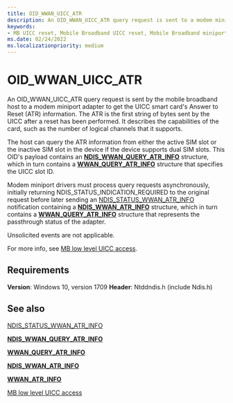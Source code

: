 ```yaml
---
title: OID_WWAN_UICC_ATR
description: An OID_WWAN_UICC_ATR query request is sent to a modem miniport adapter to get the UICC smart card's Answer to Reset (ATR) information.
keywords:
- MB UICC reset, Mobile Broadband UICC reset, Mobile Broadband miniport driver UICC reset
ms.date: 02/24/2022
ms.localizationpriority: medium
---
```


# OID_WWAN_UICC_ATR

An OID_WWAN_UICC_ATR query request is sent by the mobile broadband host to a modem miniport adapter to get the UICC smart card's Answer to Reset (ATR) information. The ATR is the first string of bytes sent by the UICC after a reset has been performed. It describes the capabilities of the card, such as the number of logical channels that it supports.

The host can query the ATR information from either the active SIM slot or the inactive SIM slot in the device if the device supports dual SIM slots. This OID's payload contains an [**NDIS_WWAN_QUERY_ATR_INFO**](/windows-hardware/drivers/ddi/ndiswwan/ns-ndiswwan-ndis_wwan_query_atr_info) structure, which in turn contains a [**WWAN_QUERY_ATR_INFO**](/windows-hardware/drivers/ddi/wwan/ns-wwan-wwan_query_atr_info) structure that specifies the UICC slot ID. 

Modem miniport drivers must process query requests asynchronously, initially returning NDIS_STATUS_INDICATION_REQUIRED to the original request before later sending an [NDIS_STATUS_WWAN_ATR_INFO](ndis-status-wwan-atr-info.md) notification containing a [**NDIS_WWAN_ATR_INFO**](/windows-hardware/drivers/ddi/ndiswwan/ns-ndiswwan-ndis_wwan_atr_info) structure, which in turn contains a [**WWAN_QUERY_ATR_INFO**](/windows-hardware/drivers/ddi/wwan/ns-wwan-wwan_atr_info) structure that represents the passthrough status of the adapter.

Unsolicited events are not applicable.

For more info, see [MB low level UICC access](mb-low-level-uicc-access.md).

## Requirements

**Version**: Windows 10, version 1709
**Header**: Ntddndis.h (include Ndis.h)

## See also

[NDIS_STATUS_WWAN_ATR_INFO](ndis-status-wwan-atr-info.md)

[**NDIS_WWAN_QUERY_ATR_INFO**](/windows-hardware/drivers/ddi/ndiswwan/ns-ndiswwan-ndis_wwan_query_atr_info)

[**WWAN_QUERY_ATR_INFO**](/windows-hardware/drivers/ddi/wwan/ns-wwan-wwan_query_atr_info)

[**NDIS_WWAN_ATR_INFO**](/windows-hardware/drivers/ddi/ndiswwan/ns-ndiswwan-ndis_wwan_atr_info)

[**WWAN_ATR_INFO**](/windows-hardware/drivers/ddi/wwan/ns-wwan-wwan_atr_info)

[MB low level UICC access](mb-low-level-uicc-access.md)
